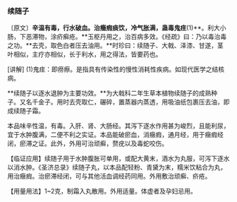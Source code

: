 ### 续随子

〔原文〕**辛温有毒，行水破血。治癥瘕痰饮，冷气胀满，蛊毒鬼疰**(1)**。利大小肠，下恶滞物，涂疥癣疮。**玉枢丹用之，治百病多效。《经疏》曰：乃以毒治毒之功。**去壳，取色白者压去油用。**时珍曰：续随子、大戟、泽漆、甘遂，茎叶相似，主疗亦相似，长于利水，用之得法，皆要药也。

[讲解]  (1)鬼疰：即痨瘵。是指具有传染性的慢性消耗性疾病。如现代医学之结核病。

**续随子以逐水退肿为主要功效。**为大戟科二年生草本植物续随子的成熟种子。又名千金子。用时去壳取仁，碾碎，置蒸器内蒸透，用吸油纸包裹压去油，即成续随子霜。

本品味辛性温，有毒。入肝、肾、大肠经。其泻下逐水作用甚为峻烈，且能利尿，宜于水肿腹满，二便不利之实证。本品能破瘀血，消癥瘕，通月经，用于癥瘕经闭，瘀滞之证。此外，外用可治顽癣，赘疣以及毒蛇咬伤。

【临证应用】续随子用于水肿腹胀可单用，或配大黄末，酒水为丸服，可泻下逐水以消水肿。《圣济总录》续随子丸，以本品配轻粉、青黛为末，糯米饮粘合为丸，用治癥瘕。治瘀滞经闭，可与其他活血调经药同用。外用敷治顽癣、疥疮。

【用量用法】1~2克，制霜入丸散用。外用适量。体虚者及孕妇忌用。
